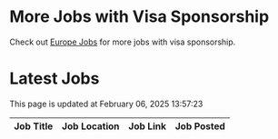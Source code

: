# More Jobs with Visa Sponsorship

Check out [Europe Jobs](https://github.com/sureshparimi/europejobs#latest-jobs) for more jobs with visa sponsorship.

# Latest Jobs

This page is updated at February 06, 2025 13:57:23

| Job Title | Job Location | Job Link | Job Posted |
| --- | --- | --- | --- |
